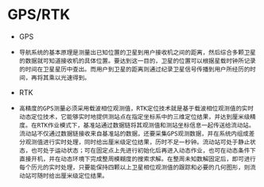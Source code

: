 # GPS/RTK

- GPS
-     导航系统的基本原理是测量出已知位置的卫星到用户接收机之间的距离，然后综合多颗卫星的数据就可知道接收机的具体位置。要达到这一目的，卫星的位置可以根据星载时钟所记录的时间在卫星星历中查出。而用户到卫星的距离则通过纪录卫星信号传播到用户所经历的时间，再将其乘以光速得到。

- RTK 
-     高精度的GPS测量必须采用载波相位观测值，RTK定位技术就是基于载波相位观测值的实时动态定位技术，它能够实时地提供测站点在指定坐标系中的三维定位结果，并达到厘米级精度。在RTK作业模式下，基准站通过数据链将其观测值和测站坐标信息一起传送给流动站。流动站不仅通过数据链接收来自基准站的数据，还要采集GPS观测数据，并在系统内组成差分观测值进行实时处理，同时给出厘米级定位结果，历时不足一秒钟。流动站可处于静止状态，也可处于运动状态；可在固定点上先进行初始化后再进入动态作业，也可在动态条件下直接开机，并在动态环境下完成整周模糊度的搜索求解。在整周未知数解固定后，即可进行每个历元的实时处理，只要能保持四颗以上卫星相位观测值的跟踪和必要的几何图形，则流动站可随时给出厘米级定位结果。
